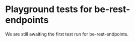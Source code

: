 # Playground tests for be-rest-endpoints
We are still awaiting the first test run for be-rest-endpoints.
